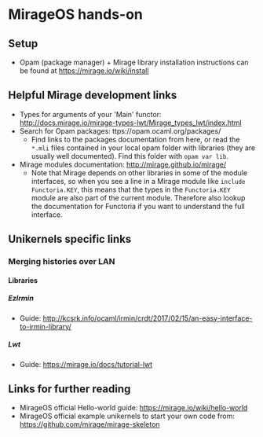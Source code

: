 # MirageOS hands-on

## Setup
* Opam (package manager) + Mirage library installation instructions
  can be found at https://mirage.io/wiki/install 

## Helpful Mirage development links
* Types for arguments of your 'Main' functor: http://docs.mirage.io/mirage-types-lwt/Mirage_types_lwt/index.html
* Search for Opam packages: ttps://opam.ocaml.org/packages/
  * Find links to the packages documentation from here, or read the `*.mli` files
    contained in your local opam folder with libraries (they are usually well documented).
    Find this folder with `opam var lib`.
* Mirage modules documentation: http://mirage.github.io/mirage/
  * Note that Mirage depends on other libraries in some of the module interfaces,
    so when you see 
    a line in a Mirage module like `include Functoria.KEY`, this means that
    the types in the `Functoria.KEY` module are also part of the current module.
    Therefore also lookup the documentation for Functoria if you want to understand
    the full interface.

## Unikernels specific links

### Merging histories over LAN

#### Libraries

##### EzIrmin
* Guide: http://kcsrk.info/ocaml/irmin/crdt/2017/02/15/an-easy-interface-to-irmin-library/

##### Lwt
* Guide: https://mirage.io/docs/tutorial-lwt 

## Links for further reading

* MirageOS official Hello-world guide: https://mirage.io/wiki/hello-world
* MirageOS official example unikernels to start your own code from:
  https://github.com/mirage/mirage-skeleton 

